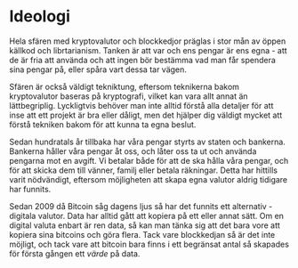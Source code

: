 # Ideologi

Hela sfären med kryptovalutor och blockkedjor präglas i stor mån av öppen källkod och librtarianism. Tanken är att var och ens pengar är ens egna - att de är fria att använda och att ingen bör bestämma vad man får spendera sina pengar på, eller spåra vart dessa tar vägen.

Sfären är också väldigt tekniktung, eftersom teknikerna bakom kryptovalutor baseras på kryptografi, vilket kan vara allt annat än lättbegriplig. Lyckligtvis behöver man inte alltid förstå alla detaljer för att inse att ett projekt är bra eller dåligt, men det hjälper dig väldigt mycket att förstå tekniken bakom för att kunna ta egna beslut.

Sedan hundratals år tillbaka har våra pengar styrts av staten och bankerna. Bankerna håller våra pengar åt oss, och låter oss ta ut och använda pengarna mot en avgift. Vi betalar både för att de ska hålla våra pengar, och för att skicka dem till vänner, familj eller betala räkningar. Detta har hittills varit nödvändigt, eftersom möjligheten att skapa egna valutor aldrig tidigare har funnits.

Sedan 2009 då Bitcoin såg dagens ljus så har det funnits ett alternativ - digitala valutor. Data har alltid gått att kopiera på ett eller annat sätt. Om en digital valuta enbart är ren data, så kan man tänka sig att det bara vore att kopiera sina bitcoins och göra flera. Tack vare blockkedjan så är det inte möjligt, och tack vare att bitcoin bara finns i ett begränsat antal så skapades för första gången ett _värde_ på data.
